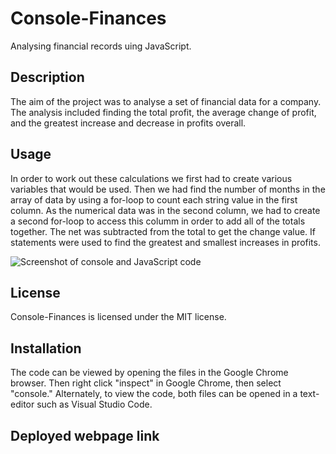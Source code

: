 # Console-Finances

Analysing financial records uing JavaScript.

## Description

The aim of the project was to analyse a set of financial data for a company. The analysis included finding the total profit, the average change of profit, and the greatest increase and decrease in profits overall.

## Usage

In order to work out these calculations we first had to create various variables that would be used. Then we had find the number of months in the array of data by using a for-loop to count each string value in the first column. As the numerical data was in the second column, we had to create a second for-loop to access this columm in order to add all of the totals together. The net was subtracted from the total to get the change value. If statements were used to find the greatest and smallest increases in profits.

![Screenshot of console and JavaScript code](../Console-Finances/images/screenshot.png)

## License

Console-Finances is licensed under the MIT license.

## Installation

The code can be viewed by opening the files in the Google Chrome browser. Then right click "inspect" in Google Chrome, then select "console." Alternately, to view the code, both files can be opened in a text-editor such as Visual Studio Code.

## Deployed webpage link
